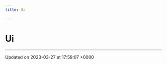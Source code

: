 ```yaml
---
title: Ui

---
```


# Ui








-------------------------------

Updated on 2023-03-27 at 17:59:07 +0000